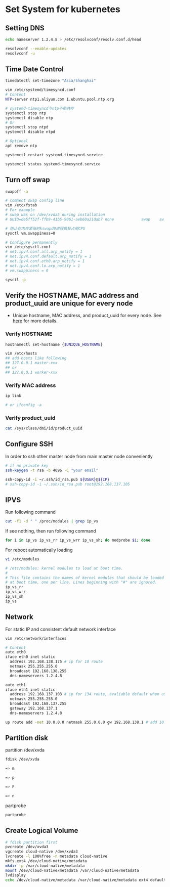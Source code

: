 # Set System for kubernetes

## Setting DNS

```bash
echo nameserver 1.2.4.8 > /etc/resolvconf/resolv.conf.d/head

resolvconf --enable-updates
resolvconf -u
```

## Time Date Control

```bash
timedatectl set-timezone "Asia/Shanghai"

vim /etc/systemd/timesyncd.conf
# Content
NTP=server ntp1.aliyun.com 1.ubuntu.pool.ntp.org

# systemd-timesyncd与ntp不能共存
systemctl stop ntp
systemctl disable ntp
# Or
systemctl stop ntpd
systemctl disable ntpd

# Optional
apt remove ntp

systemctl restart systemd-timesyncd.service

systemctl status systemd-timesyncd.service
```

## Turn off swap

```bash
swapoff -a

# comment swap config line
vim /etc/fstab
# For example
# swap was on /dev/xvda5 during installation
# UUID=de5ff52f-ffb9-41b5-9061-aeb60a21dab7 none            swap    sw              0       0

# 防止在内存紧张时kswapd0进程疯狂占用CPU
sysctl vm.swappiness=0

# Configure permanently
vim /etc/sysctl.conf
# net.ipv4.conf.all.arp_notify = 1
# net.ipv4.conf.default.arp_notify = 1
# net.ipv4.conf.eth0.arp_notify = 1
# net.ipv4.conf.lo.arp_notify = 1
# vm.swappiness = 0

sysctl -p
```

## Verify the HOSTNAME, MAC address and product_uuid are unique for every node

* Unique hostname, MAC address, and product_uuid for every node. See [here](https://kubernetes.io/docs/setup/independent/install-kubeadm/#verify-the-mac-address-and-product-uuid-are-unique-for-every-node) for more details.

### Verify HOSTNAME

```bash
hostnamectl set-hostname {$UNIQUE_HOSTNAME}

vim /etc/hosts
## add hosts like following
## 127.0.0.1 master-xxx
## or
## 127.0.0.1 worker-xxx
```

### Verify MAC address

```bash
ip link

# or ifconfig -a
```

### Verify product_uuid

```bash
cat /sys/class/dmi/id/product_uuid
```

## Configure SSH

In order to ssh other master node from main master node conveniently

```bash
# if no private key
ssh-keygen -t rsa -b 4096 -C "your email"

ssh-copy-id -i ~/.ssh/id_rsa.pub ${USER}@${IP}
# ssh-copy-id -i ~/.ssh/id_rsa.pub root@192.168.137.105
```

## IPVS

Run following command

```bash
cut -f1 -d " " /proc/modules | grep ip_vs
```

If see nothing, then run following command

```bash
for i in ip_vs ip_vs_rr ip_vs_wrr ip_vs_sh; do modprobe $i; done
```

For reboot automatically loading

```bash
vi /etc/modules

# /etc/modules: kernel modules to load at boot time.
#
# This file contains the names of kernel modules that should be loaded
# at boot time, one per line. Lines beginning with "#" are ignored.
ip_vs_rr
ip_vs_wrr
ip_vs_sh
ip_vs
```

## Network

For static IP and consistent default network interface

```bash
vim /etc/network/interfaces

# Content
auto eth0
iface eth0 inet static
  address 192.168.138.175 # ip for 10 route
  netmask 255.255.255.0
  broadcast 192.168.138.255
  dns-nameservers 1.2.4.8

auto eth1
iface eth1 inet static
  address 192.168.137.103 # ip for 134 route, avaliable default when using static ip
  netmask 255.255.255.0
  broadcast 192.168.137.255
  gateway 192.168.137.1
  dns-nameservers 1.2.4.8

up route add -net 10.0.0.0 netmask 255.0.0.0 gw 192.168.138.1 # add 10 route for booting
```

## Partition disk

partition /dev/xvda

```bash
fdisk /dev/xvda

=> m

=> p

=> F

=> n
```

partprobe

```bash
partprobe
```

## Create Logical Volume

```bash
# fdisk partition first
pvcreate /dev/xvda3
vgcreate cloud-native /dev/xvda3
lvcreate -l 100%free -n metadata cloud-native
mkfs.ext4 /dev/cloud-native/metadata
mkdir -p /var/cloud-native/metadata
mount /dev/cloud-native/metadata /var/cloud-native/metadata
lvdisplay
echo /dev/cloud-native/metadata /var/cloud-native/metadata ext4 defaults 0 0 >> /etc/fstab
```
